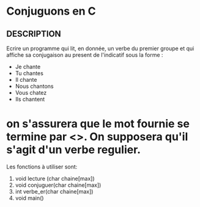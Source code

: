 # Conjuguons en C
## DESCRIPTION
Ecrire un programme qui lit, en donnée, un verbe du premier groupe et qui affiche sa conjugaison au present de l'indicatif sous la forme :
- Je chante
- Tu chantes
- Il chante
- Nous chantons
- Vous chatez
- Ils chantent
# on s'assurera que le mot fournie se termine par <<er>>. On supposera qu'il s'agit d'un verbe regulier.
Les fonctions à utiliser sont:
1.  void lecture (char chaine[max])
2.  void conjuguer(char chaine[max])
3.  int verbe_er(char chaine[max])
4.  void main()

